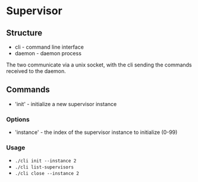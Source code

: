 # Supervisor

## Structure

* cli - command line interface
* daemon - daemon process

The two communicate via a unix socket, with the cli sending the commands received to the daemon.

## Commands

* 'init' - initialize a new supervisor instance

### Options

* 'instance' - the index of the supervisor instance to initialize (0-99)

### Usage
* `./cli init --instance 2`
* `./cli list-supervisors`
* `./cli close --instance 2`